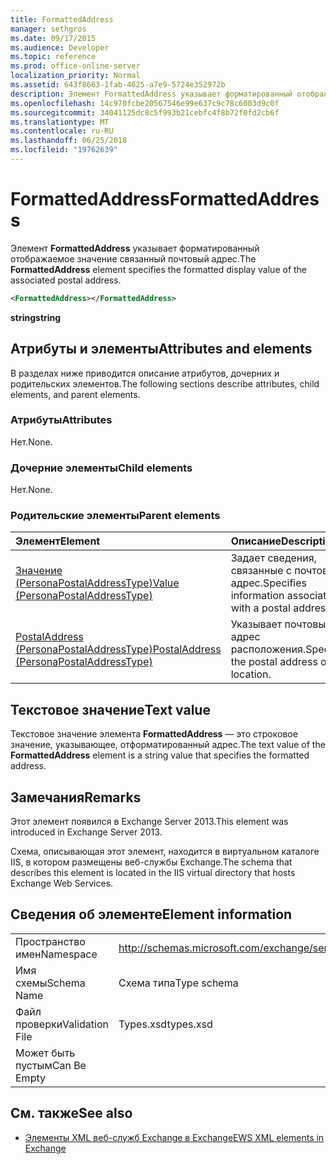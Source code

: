 ```yaml
---
title: FormattedAddress
manager: sethgros
ms.date: 09/17/2015
ms.audience: Developer
ms.topic: reference
ms.prod: office-online-server
localization_priority: Normal
ms.assetid: 643f8663-1fab-4625-a7e9-5724e352972b
description: Элемент FormattedAddress указывает форматированный отображаемое значение связанный почтовый адрес.
ms.openlocfilehash: 14c970fcbe20567546e99e637c9c78c6003d9c0f
ms.sourcegitcommit: 34041125dc8c5f993b21cebfc4f8b72f0fd2cb6f
ms.translationtype: MT
ms.contentlocale: ru-RU
ms.lasthandoff: 06/25/2018
ms.locfileid: "19762639"
---
```

# <a name="formattedaddress"></a><span data-ttu-id="32b89-103">FormattedAddress</span><span class="sxs-lookup"><span data-stu-id="32b89-103">FormattedAddress</span></span>

<span data-ttu-id="32b89-104">Элемент **FormattedAddress** указывает форматированный отображаемое значение связанный почтовый адрес.</span><span class="sxs-lookup"><span data-stu-id="32b89-104">The **FormattedAddress** element specifies the formatted display value of the associated postal address.</span></span> 
  
```XML
<FormattedAddress></FormattedAddress>
```

 <span data-ttu-id="32b89-105">**string**</span><span class="sxs-lookup"><span data-stu-id="32b89-105">**string**</span></span>
## <a name="attributes-and-elements"></a><span data-ttu-id="32b89-106">Атрибуты и элементы</span><span class="sxs-lookup"><span data-stu-id="32b89-106">Attributes and elements</span></span>

<span data-ttu-id="32b89-107">В разделах ниже приводится описание атрибутов, дочерних и родительских элементов.</span><span class="sxs-lookup"><span data-stu-id="32b89-107">The following sections describe attributes, child elements, and parent elements.</span></span>
  
### <a name="attributes"></a><span data-ttu-id="32b89-108">Атрибуты</span><span class="sxs-lookup"><span data-stu-id="32b89-108">Attributes</span></span>

<span data-ttu-id="32b89-109">Нет.</span><span class="sxs-lookup"><span data-stu-id="32b89-109">None.</span></span>
  
### <a name="child-elements"></a><span data-ttu-id="32b89-110">Дочерние элементы</span><span class="sxs-lookup"><span data-stu-id="32b89-110">Child elements</span></span>

<span data-ttu-id="32b89-111">Нет.</span><span class="sxs-lookup"><span data-stu-id="32b89-111">None.</span></span>
  
### <a name="parent-elements"></a><span data-ttu-id="32b89-112">Родительские элементы</span><span class="sxs-lookup"><span data-stu-id="32b89-112">Parent elements</span></span>

|<span data-ttu-id="32b89-113">**Элемент**</span><span class="sxs-lookup"><span data-stu-id="32b89-113">**Element**</span></span>|<span data-ttu-id="32b89-114">**Описание**</span><span class="sxs-lookup"><span data-stu-id="32b89-114">**Description**</span></span>|
|:-----|:-----|
|[<span data-ttu-id="32b89-115">Значение (PersonaPostalAddressType)</span><span class="sxs-lookup"><span data-stu-id="32b89-115">Value (PersonaPostalAddressType)</span></span>](value-personapostaladdresstype.md) <br/> |<span data-ttu-id="32b89-116">Задает сведения, связанные с почтовый адрес.</span><span class="sxs-lookup"><span data-stu-id="32b89-116">Specifies information associated with a postal address.</span></span>  <br/> |
|[<span data-ttu-id="32b89-117">PostalAddress (PersonaPostalAddressType)</span><span class="sxs-lookup"><span data-stu-id="32b89-117">PostalAddress (PersonaPostalAddressType)</span></span>](postaladdress-personapostaladdresstype.md) <br/> |<span data-ttu-id="32b89-118">Указывает почтовый адрес расположения.</span><span class="sxs-lookup"><span data-stu-id="32b89-118">Specifies the postal address of the location.</span></span>  <br/> |
   
## <a name="text-value"></a><span data-ttu-id="32b89-119">Текстовое значение</span><span class="sxs-lookup"><span data-stu-id="32b89-119">Text value</span></span>

<span data-ttu-id="32b89-120">Текстовое значение элемента **FormattedAddress** — это строковое значение, указывающее, отформатированный адрес.</span><span class="sxs-lookup"><span data-stu-id="32b89-120">The text value of the **FormattedAddress** element is a string value that specifies the formatted address.</span></span> 
  
## <a name="remarks"></a><span data-ttu-id="32b89-121">Замечания</span><span class="sxs-lookup"><span data-stu-id="32b89-121">Remarks</span></span>

<span data-ttu-id="32b89-122">Этот элемент появился в Exchange Server 2013.</span><span class="sxs-lookup"><span data-stu-id="32b89-122">This element was introduced in Exchange Server 2013.</span></span>
  
<span data-ttu-id="32b89-123">Схема, описывающая этот элемент, находится в виртуальном каталоге IIS, в котором размещены веб-службы Exchange.</span><span class="sxs-lookup"><span data-stu-id="32b89-123">The schema that describes this element is located in the IIS virtual directory that hosts Exchange Web Services.</span></span>
  
## <a name="element-information"></a><span data-ttu-id="32b89-124">Сведения об элементе</span><span class="sxs-lookup"><span data-stu-id="32b89-124">Element information</span></span>

|||
|:-----|:-----|
|<span data-ttu-id="32b89-125">Пространство имен</span><span class="sxs-lookup"><span data-stu-id="32b89-125">Namespace</span></span>  <br/> |http://schemas.microsoft.com/exchange/services/2006/types  <br/> |
|<span data-ttu-id="32b89-126">Имя схемы</span><span class="sxs-lookup"><span data-stu-id="32b89-126">Schema Name</span></span>  <br/> |<span data-ttu-id="32b89-127">Схема типа</span><span class="sxs-lookup"><span data-stu-id="32b89-127">Type schema</span></span>  <br/> |
|<span data-ttu-id="32b89-128">Файл проверки</span><span class="sxs-lookup"><span data-stu-id="32b89-128">Validation File</span></span>  <br/> |<span data-ttu-id="32b89-129">Types.xsd</span><span class="sxs-lookup"><span data-stu-id="32b89-129">types.xsd</span></span>  <br/> |
|<span data-ttu-id="32b89-130">Может быть пустым</span><span class="sxs-lookup"><span data-stu-id="32b89-130">Can Be Empty</span></span>  <br/> ||
   
## <a name="see-also"></a><span data-ttu-id="32b89-131">См. также</span><span class="sxs-lookup"><span data-stu-id="32b89-131">See also</span></span>



- [<span data-ttu-id="32b89-132">Элементы XML веб-служб Exchange в Exchange</span><span class="sxs-lookup"><span data-stu-id="32b89-132">EWS XML elements in Exchange</span></span>](ews-xml-elements-in-exchange.md)

